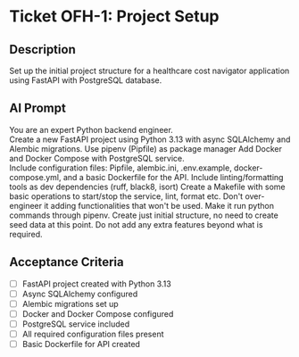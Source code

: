 # Ticket OFH-1: Project Setup

## Description
Set up the initial project structure for a healthcare cost navigator application using FastAPI with PostgreSQL database.

## AI Prompt
You are an expert Python backend engineer.  
Create a new FastAPI project using Python 3.13 with async SQLAlchemy and Alembic migrations.
Use pipenv (Pipfile) as package manager
Add Docker and Docker Compose with PostgreSQL service.  
Include configuration files: Pipfile, alembic.ini, .env.example, docker-compose.yml, and a basic Dockerfile for the API. 
Include linting/formatting tools as dev dependencies (ruff, black8, isort)
Create a Makefile with some basic operations to start/stop the service, lint, format etc. Don't over-engineer it adding functionalities that won't be used. Make it run python commands through pipenv.
Create just initial structure, no need to create seed data at this point. Do not add any extra features beyond what is required.

## Acceptance Criteria
- [ ] FastAPI project created with Python 3.13
- [ ] Async SQLAlchemy configured
- [ ] Alembic migrations set up  
- [ ] Docker and Docker Compose configured  
- [ ] PostgreSQL service included  
- [ ] All required configuration files present  
- [ ] Basic Dockerfile for API created  
